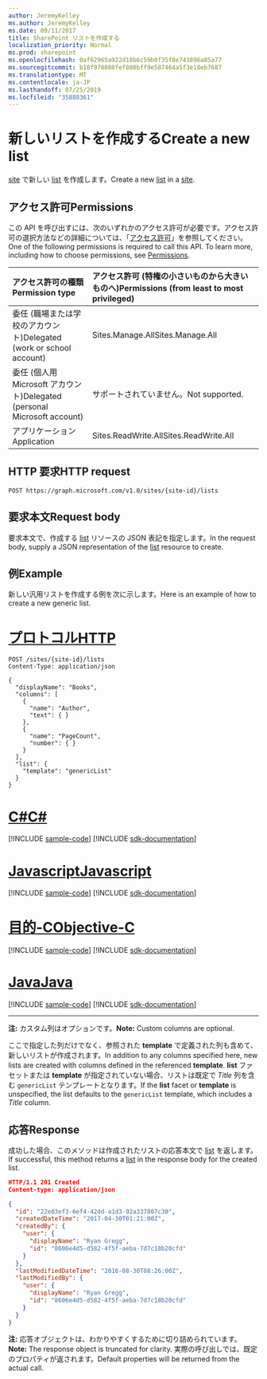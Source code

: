 ```yaml
---
author: JeremyKelley
ms.author: JeremyKelley
ms.date: 09/11/2017
title: SharePoint リストを作成する
localization_priority: Normal
ms.prod: sharepoint
ms.openlocfilehash: 0af62965a922d18b6c59b0f35f8e743896a85a77
ms.sourcegitcommit: b18f978808fef800bff9e587464a5f3e18eb7687
ms.translationtype: MT
ms.contentlocale: ja-JP
ms.lasthandoff: 07/25/2019
ms.locfileid: "35888361"
---
```

# <a name="create-a-new-list"></a><span data-ttu-id="a0958-102">新しいリストを作成する</span><span class="sxs-lookup"><span data-stu-id="a0958-102">Create a new list</span></span>

<span data-ttu-id="a0958-103">[site][] で新しい [list][] を作成します。</span><span class="sxs-lookup"><span data-stu-id="a0958-103">Create a new [list][] in a [site][].</span></span>

## <a name="permissions"></a><span data-ttu-id="a0958-104">アクセス許可</span><span class="sxs-lookup"><span data-stu-id="a0958-104">Permissions</span></span>

<span data-ttu-id="a0958-p101">この API を呼び出すには、次のいずれかのアクセス許可が必要です。アクセス許可の選択方法などの詳細については、「[アクセス許可](/graph/permissions-reference)」を参照してください。</span><span class="sxs-lookup"><span data-stu-id="a0958-p101">One of the following permissions is required to call this API. To learn more, including how to choose permissions, see [Permissions](/graph/permissions-reference).</span></span>

|            <span data-ttu-id="a0958-107">アクセス許可の種類</span><span class="sxs-lookup"><span data-stu-id="a0958-107">Permission type</span></span>             | <span data-ttu-id="a0958-108">アクセス許可 (特権の小さいものから大きいものへ)</span><span class="sxs-lookup"><span data-stu-id="a0958-108">Permissions (from least to most privileged)</span></span> |
| :------------------------------------- | :------------------------------------------ |
| <span data-ttu-id="a0958-109">委任 (職場または学校のアカウント)</span><span class="sxs-lookup"><span data-stu-id="a0958-109">Delegated (work or school account)</span></span>     | <span data-ttu-id="a0958-110">Sites.Manage.All</span><span class="sxs-lookup"><span data-stu-id="a0958-110">Sites.Manage.All</span></span>                            |
| <span data-ttu-id="a0958-111">委任 (個人用 Microsoft アカウント)</span><span class="sxs-lookup"><span data-stu-id="a0958-111">Delegated (personal Microsoft account)</span></span> | <span data-ttu-id="a0958-112">サポートされていません。</span><span class="sxs-lookup"><span data-stu-id="a0958-112">Not supported.</span></span>                              |
| <span data-ttu-id="a0958-113">アプリケーション</span><span class="sxs-lookup"><span data-stu-id="a0958-113">Application</span></span>                            | <span data-ttu-id="a0958-114">Sites.ReadWrite.All</span><span class="sxs-lookup"><span data-stu-id="a0958-114">Sites.ReadWrite.All</span></span>                         |

## <a name="http-request"></a><span data-ttu-id="a0958-115">HTTP 要求</span><span class="sxs-lookup"><span data-stu-id="a0958-115">HTTP request</span></span>

<!-- { "blockType": "ignored" } -->

```http
POST https://graph.microsoft.com/v1.0/sites/{site-id}/lists
```

## <a name="request-body"></a><span data-ttu-id="a0958-116">要求本文</span><span class="sxs-lookup"><span data-stu-id="a0958-116">Request body</span></span>

<span data-ttu-id="a0958-117">要求本文で、作成する [list][] リソースの JSON 表記を指定します。</span><span class="sxs-lookup"><span data-stu-id="a0958-117">In the request body, supply a JSON representation of the [list][] resource to create.</span></span>

## <a name="example"></a><span data-ttu-id="a0958-118">例</span><span class="sxs-lookup"><span data-stu-id="a0958-118">Example</span></span>

<span data-ttu-id="a0958-119">新しい汎用リストを作成する例を次に示します。</span><span class="sxs-lookup"><span data-stu-id="a0958-119">Here is an example of how to create a new generic list.</span></span>


# <a name="httptabhttp"></a>[<span data-ttu-id="a0958-120">プロトコル</span><span class="sxs-lookup"><span data-stu-id="a0958-120">HTTP</span></span>](#tab/http)
<!-- { "blockType": "request", "name": "create-list", "scopes": "sites.readwrite.all" } -->

```http
POST /sites/{site-id}/lists
Content-Type: application/json

{
  "displayName": "Books",
  "columns": [
    {
      "name": "Author",
      "text": { }
    },
    {
      "name": "PageCount",
      "number": { }
    }
  ],
  "list": {
    "template": "genericList"
  }
}
```
# <a name="ctabcsharp"></a>[<span data-ttu-id="a0958-121">C#</span><span class="sxs-lookup"><span data-stu-id="a0958-121">C#</span></span>](#tab/csharp)
[!INCLUDE [sample-code](../includes/snippets/csharp/create-list-csharp-snippets.md)]
[!INCLUDE [sdk-documentation](../includes/snippets/snippets-sdk-documentation-link.md)]

# <a name="javascripttabjavascript"></a>[<span data-ttu-id="a0958-122">Javascript</span><span class="sxs-lookup"><span data-stu-id="a0958-122">Javascript</span></span>](#tab/javascript)
[!INCLUDE [sample-code](../includes/snippets/javascript/create-list-javascript-snippets.md)]
[!INCLUDE [sdk-documentation](../includes/snippets/snippets-sdk-documentation-link.md)]

# <a name="objective-ctabobjc"></a>[<span data-ttu-id="a0958-123">目的-C</span><span class="sxs-lookup"><span data-stu-id="a0958-123">Objective-C</span></span>](#tab/objc)
[!INCLUDE [sample-code](../includes/snippets/objc/create-list-objc-snippets.md)]
[!INCLUDE [sdk-documentation](../includes/snippets/snippets-sdk-documentation-link.md)]

# <a name="javatabjava"></a>[<span data-ttu-id="a0958-124">Java</span><span class="sxs-lookup"><span data-stu-id="a0958-124">Java</span></span>](#tab/java)
[!INCLUDE [sample-code](../includes/snippets/java/create-list-java-snippets.md)]
[!INCLUDE [sdk-documentation](../includes/snippets/snippets-sdk-documentation-link.md)]

---


<span data-ttu-id="a0958-125">**注:** カスタム列はオプションです。</span><span class="sxs-lookup"><span data-stu-id="a0958-125">**Note:** Custom columns are optional.</span></span>

<span data-ttu-id="a0958-126">ここで指定した列だけでなく、参照された **template** で定義された列も含めて、新しいリストが作成されます。</span><span class="sxs-lookup"><span data-stu-id="a0958-126">In addition to any columns specified here, new lists are created with columns defined in the referenced **template**.</span></span>
<span data-ttu-id="a0958-127">**list** ファセットまたは **template** が指定されていない場合、リストは既定で _Title_ 列を含む `genericList` テンプレートとなります。</span><span class="sxs-lookup"><span data-stu-id="a0958-127">If the **list** facet or **template** is unspecified, the list defaults to the `genericList` template, which includes a _Title_ column.</span></span>

## <a name="response"></a><span data-ttu-id="a0958-128">応答</span><span class="sxs-lookup"><span data-stu-id="a0958-128">Response</span></span>

<span data-ttu-id="a0958-129">成功した場合、このメソッドは作成されたリストの応答本文で [list][] を返します。</span><span class="sxs-lookup"><span data-stu-id="a0958-129">If successful, this method returns a [list][] in the response body for the created list.</span></span>

<!-- { "blockType": "response", "@odata.type": "microsoft.graph.list", "truncated": true } -->

```json
HTTP/1.1 201 Created
Content-type: application/json

{
  "id": "22e03ef3-6ef4-424d-a1d3-92a337807c30",
  "createdDateTime": "2017-04-30T01:21:00Z",
  "createdBy": {
    "user": {
      "displayName": "Ryan Gregg",
      "id": "8606e4d5-d582-4f5f-aeba-7d7c18b20cfd"
    }
  },
  "lastModifiedDateTime": "2016-08-30T08:26:00Z",
  "lastModifiedBy": {
    "user": {
      "displayName": "Ryan Gregg",
      "id": "8606e4d5-d582-4f5f-aeba-7d7c18b20cfd"
    }
  }
}
```

<span data-ttu-id="a0958-130">**注:** 応答オブジェクトは、わかりやすくするために切り詰められています。</span><span class="sxs-lookup"><span data-stu-id="a0958-130">**Note:** The response object is truncated for clarity.</span></span>
<span data-ttu-id="a0958-131">実際の呼び出しでは、既定のプロパティが返されます。</span><span class="sxs-lookup"><span data-stu-id="a0958-131">Default properties will be returned from the actual call.</span></span>

[list]: ../resources/list.md
[サイト]: ../resources/site.md
[site]: ../resources/site.md

<!-- {
  "type": "#page.annotation",
  "description": "Create a new SharePoint list.",
  "keywords": "",
  "section": "documentation",
  "tocPath": "List/Create",
  "suppressions": [
  ]
} -->
